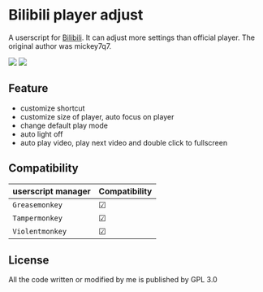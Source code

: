 # Bilibili player adjust

A userscript for [Bilibili](https://www.bilibili.com/). It can adjust more settings than official player. The original author was mickey7q7. 

[![](https://img.shields.io/badge/Install-%F0%9F%90%92-blue.svg)](https://github.com/madokaa/bilibili_adjustPlayer/raw/master/bilibili_adjustPlayer.user.js "请确认已安装并启动脚本管理器")  [![](https://img.shields.io/badge/🌎-中文-red.svg)](https://github.com/madokaa/bilibili_adjustPlaye)  

## Feature
* customize shortcut
* customize size of player, auto focus on player
* change default play mode
* auto light off
* auto play video, play next video and double click to fullscreen

## Compatibility

| userscript manager | Compatibility
| ---- | ----
| `Greasemonkey` | ☑
| `Tampermonkey` | ☑
|  `Violentmonkey` | ☑

## License
All the code written or modified by me is published by GPL 3.0